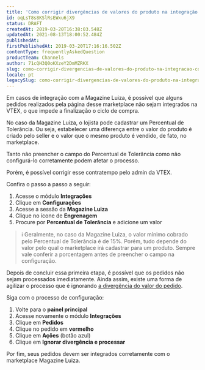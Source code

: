 ```yaml
---
title: 'Como corrigir divergências de valores do produto na integração com a Magazine Luiza?'
id: oqLsT8s8KSlRsEWxu6jX9
status: DRAFT
createdAt: 2019-03-20T16:38:03.548Z
updatedAt: 2021-08-13T18:00:52.484Z
publishedAt: 
firstPublishedAt: 2019-03-20T17:16:16.502Z
contentType: frequentlyAskedQuestion
productTeam: Channels
author: 71cQH3Q0oKXzeY2DmMZRKX
slug: como-corrigir-divergencias-de-valores-do-produto-na-integracao-com-a
locale: pt
legacySlug: como-corrigir-divergencias-de-valores-do-produto-na-integracao-com-a
---
```


Em casos de integração com a Magazine Luiza, é possível que alguns pedidos realizados pela página desse marketplace não sejam integrados na VTEX, o que impede a finalização o ciclo de compra. 

No caso da Magazine Luiza, o lojista pode cadastrar um Percentual de Tolerância. Ou seja, estabelecer uma diferença entre o valor do produto é criado pelo seller e o valor que o mesmo produto é vendido, de fato, no marketplace.  

Tanto não preencher o campo do Percentual de Tolerância como não configurá-lo corretamente podem afetar o processo.

Porém, é possível corrigir esse contratempo pelo admin da VTEX.

Confira o passo a passo a seguir:

1. Acesse o módulo __Integrações__
2. Clique em __Configurações__
3. Acesse a sessão da __Magazine Luiza__
4. Clique no ícone de __Engrenagem__ 
5. Procure por __Percentual de Tolerância__ e adicione um valor

>ℹ️ Geralmente, no caso da Magazine Luiza,  o valor mínimo cobrado pelo Percentual de Tolerância é de 15%. Porém, tudo depende do valor pelo qual o marketplace irá cadastrar para um produto. Sempre vale conferir a porcentagem antes de preencher o campo na configuração.

Depois de concluir essa primeira etapa, é possível que os pedidos não sejam processados imediatamente. Ainda assim, existe uma forma de agilizar o processo que é ignorando [a divergência do valor do pedido](https://help.vtex.com/pt/tracks/configurar-integracao-com-a-magazine-luiza--5Yx5IrNa7Y48c6aSC8wu2Y/4QWLcDhsh2GSSamouyu6M0 "a divergência do valor do pedido"). 

Siga com o processo de configuração:

1. Volte para o __painel principal__
2. Acesse novamente o módulo __Integrações__ 
3. Clique em __Pedidos__
4. Clique no pedido em __vermelho__
5. Clique em __Ações__ (botão azul)
6. Clique em __Ignorar divergência e processar__

Por fim, seus pedidos devem ser integrados corretamente com o marketplace Magazine Luiza. 
